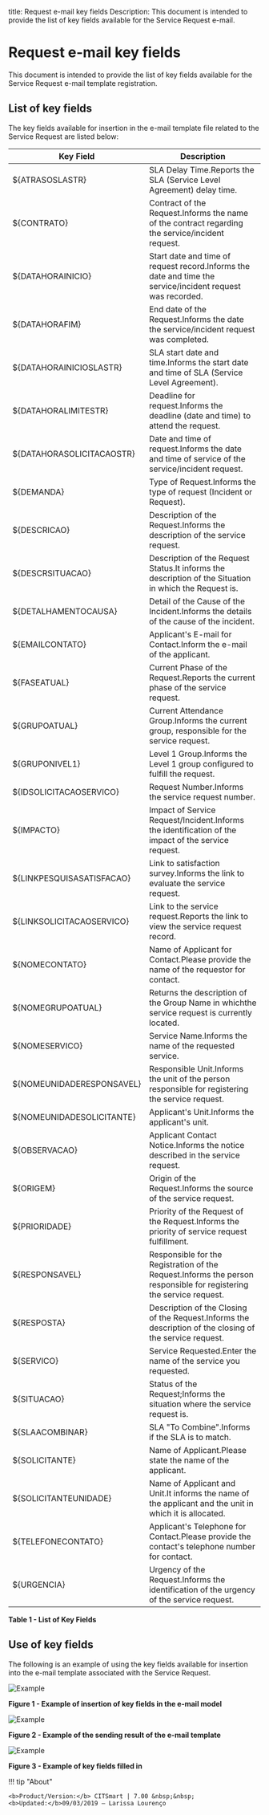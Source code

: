 title: Request e-mail key fields
Description: This document is intended to provide the list of key fields available for the Service Request e-mail.
# Request e-mail key fields

This document is intended to provide the list of key fields available for the Service Request e-mail template registration.

List of key fields
----------------------------

The key fields available for insertion in the e-mail template file related to the Service Request are listed below:

| Key Field                 | Description                                                                                                         |
|---------------------------|---------------------------------------------------------------------------------------------------------------------|
| ${ATRASOSLASTR}           | SLA Delay Time.Reports the SLA (Service Level Agreement) delay time.                                                |
| ${CONTRATO}               | Contract of the Request.Informs the name of the contract regarding the service/incident request.                    |
| ${DATAHORAINICIO}         | Start date and time of request record.Informs the date and time the service/incident request was recorded.          |
| ${DATAHORAFIM}            | End date of the Request.Informs the date the service/incident request was completed.                                |
| ${DATAHORAINICIOSLASTR}   | SLA start date and time.Informs the start date and time of SLA (Service Level Agreement).                           |
| ${DATAHORALIMITESTR}      | Deadline for request.Informs the deadline (date and time) to attend the request.                                    |
| ${DATAHORASOLICITACAOSTR} | Date and time of request.Informs the date and time of service of the service/incident request.                      |
| ${DEMANDA}                | Type of Request.Informs the type of request (Incident or Request).                                                  |
| ${DESCRICAO}              | Description of the Request.Informs the description of the service request.                                          |
| ${DESCRSITUACAO}          | Description of the Request Status.It informs the description of the Situation in which the Request is.              |
| ${DETALHAMENTOCAUSA}      | Detail of the Cause of the Incident.Informs the details of the cause of the incident.                               |
| ${EMAILCONTATO}           | Applicant's E-mail for Contact.Inform the e-mail of the applicant.                                                  |
| ${FASEATUAL}              | Current Phase of the Request.Reports the current phase of the service request.                                      |
| ${GRUPOATUAL}             | Current Attendance Group.Informs the current group, responsible for the service request.                            |
| ${GRUPONIVEL1}            | Level 1 Group.Informs the Level 1 group configured to fulfill the request.                                          |
| ${IDSOLICITACAOSERVICO}   | Request Number.Informs the service request number.                                                                  |
| ${IMPACTO}                | Impact of Service Request/Incident.Informs the identification of the impact of the service request.                 |
| ${LINKPESQUISASATISFACAO} | Link to satisfaction survey.Informs the link to evaluate the service request.                                       |
| ${LINKSOLICITACAOSERVICO} | Link to the service request.Reports the link to view the service request record.                                    |
| ${NOMECONTATO}            | Name of Applicant for Contact.Please provide the name of the requestor for contact.                                 |
| ${NOMEGRUPOATUAL}         | Returns the description of the Group Name in whichthe service request is currently located.                         |
| ${NOMESERVICO}            | Service Name.Informs the name of the requested service.                                                             |
| ${NOMEUNIDADERESPONSAVEL} | Responsible Unit.Informs the unit of the person responsible for registering the service request.                    |
| ${NOMEUNIDADESOLICITANTE} | Applicant's Unit.Informs the applicant's unit.                                                                      |
| ${OBSERVACAO}             | Applicant Contact Notice.Informs the notice described in the service request.                                       |
| ${ORIGEM}                 | Origin of the Request.Informs the source of the service request.                                                    |
| ${PRIORIDADE}             | Priority of the Request of the Request.Informs the priority of service request fulfillment.                         |
| ${RESPONSAVEL}            | Responsible for the Registration of the Request.Informs the person responsible for registering the service request. |
| ${RESPOSTA}               | Description of the Closing of the Request.Informs the description of the closing of the service request.            |
| ${SERVICO}                | Service Requested.Enter the name of the service you requested.                                                      |
| ${SITUACAO}               | Status of the Request;Informs the situation where the service request is.                                           |
| ${SLAACOMBINAR}           | SLA "To Combine".Informs if the SLA is to match.                                                                    |
| ${SOLICITANTE}            | Name of Applicant.Please state the name of the applicant.                                                           |
| ${SOLICITANTEUNIDADE}     | Name of Applicant and Unit.It informs the name of the applicant and the unit in which it is allocated.              |
| ${TELEFONECONTATO}        | Applicant's Telephone for Contact.Please provide the contact's telephone number for contact.                        |
| ${URGENCIA}               | Urgency of the Request.Informs the identification of the urgency of the service request.                            |

**Table 1 - List of Key Fields**

Use of key fields
------------------------------

The following is an example of using the key fields available for insertion into the e-mail template associated with the Service 
Request.

![Example](Images/request.img1.jpg)

**Figure 1 - Example of insertion of key fields in the e-mail model**

![Example](Images/request.img2.jpg)

**Figure 2 - Example of the sending result of the e-mail template**

![Example](Images/request.img3.jpg)

**Figure 3 - Example of key fields filled in**

!!! tip "About"

    <b>Product/Version:</b> CITSmart | 7.00 &nbsp;&nbsp;
    <b>Updated:</b>09/03/2019 – Larissa Lourenço
